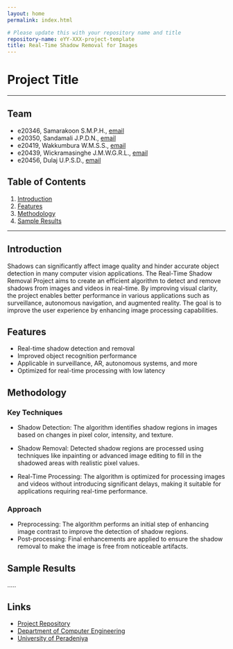 ```yaml
---
layout: home
permalink: index.html

# Please update this with your repository name and title
repository-name: eYY-XXX-project-template
title: Real-Time Shadow Removal for Images
---
```


[comment]: # "This is the standard layout for the project, but you can clean this and use your own template"

# Project Title

---

<!-- 
This is a sample image, to show how to add images to your page. To learn more options, please refer [this](https://projects.ce.pdn.ac.lk/docs/faq/how-to-add-an-image/)

![Sample Image](./images/sample.png)
 -->

## Team
-  e20346, Samarakoon S.M.P.H., [email](mailto:e20350@eng.pdn.ac.com)
-  e20350, Sandamali J.P.D.N., [email](mailto:e20346@eng.pdn.ac.com)
-  e20419, Wakkumbura W.M.S.S., [email](mailto:e20419@eng.pdn.ac.com)
-  e20439, Wickramasinghe J.M.W.G.R.L., [email](mailto:e20439@eng.pdn.ac.com)
-  e20456, Dulaj U.P.S.D., [email](mailto:e20456@eng.pdn.ac.com)
  
## Table of Contents
1. [Introduction](#introduction)
2. [Features](#features)
3. [Methodology](#methodology)
4. [Sample Results](#sample_results)

---

## Introduction

   Shadows can significantly affect image quality and hinder accurate object detection in many computer vision applications. The Real-Time Shadow Removal Project aims to create an efficient algorithm to detect and remove shadows from images and videos in real-time. By improving visual clarity, the project enables better performance in various applications such as surveillance, autonomous navigation, and augmented reality. The goal is to improve the user experience by enhancing image processing capabilities.

## Features
 - Real-time shadow detection and removal
 - Improved object recognition performance
 - Applicable in surveillance, AR, autonomous systems, and more
 - Optimized for real-time processing with low latency

## Methodology
### Key Techniques
 - Shadow Detection:
   The algorithm identifies shadow regions in images based on changes in pixel color, intensity, and texture.

 - Shadow Removal:
   Detected shadow regions are processed using techniques like inpainting or advanced image editing to fill in the shadowed areas with realistic pixel values.
   
 - Real-Time Processing: The algorithm is optimized for processing images and videos without introducing significant delays, making it suitable for applications requiring real-time performance.
   
### Approach
 - Preprocessing: The algorithm performs an initial step of enhancing image contrast to improve the detection of shadow regions.
 - Post-processing: Final enhancements are applied to ensure the shadow removal to make the image is free from noticeable artifacts.
   
## Sample Results

.....

## Links

- [Project Repository](https://github.com/cepdnaclk/e20-co543-real-time-shadow-removal-from-images)
- [Department of Computer Engineering](http://www.ce.pdn.ac.lk/)
- [University of Peradeniya](https://eng.pdn.ac.lk/)



[//]: # (Please refer this to learn more about Markdown syntax)
[//]: # (https://github.com/adam-p/markdown-here/wiki/Markdown-Cheatsheet)
